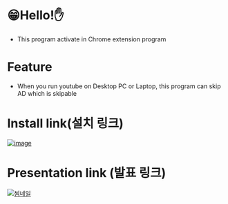 # 😁Hello!✋
- This program activate in Chrome extension program

# Feature
- When you run youtube on Desktop PC or Laptop, this program can skip AD which is skipable

# Install link(설치 링크)
[![image](https://github-production-user-asset-6210df.s3.amazonaws.com/120024673/264964921-c3e54b85-32b6-4249-b4e0-49828b208277.png)](https://chrome.google.com/webstore/detail/skipad/ilobgbpbfgcffkblhhekdnigpainilnj)

# Presentation link (발표 링크)
[![썸네일](https://github-production-user-asset-6210df.s3.amazonaws.com/120024673/270859974-0aaae04e-2866-43ff-96cd-942dd0a7f2ff.PNG)](https://www.youtube.com/watch?v=-5DgSE_Aib4)
